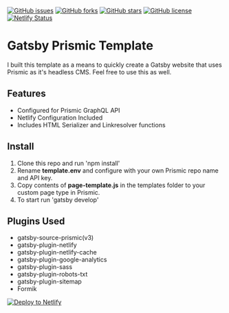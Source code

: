 <!-- Status Badges -->

[![GitHub issues](https://img.shields.io/github/issues/zlutfi/gatsby-prismic)](https://github.com/zlutfi/gatsby-prismic/issues)
[![GitHub forks](https://img.shields.io/github/forks/zlutfi/gatsby-prismic)](https://github.com/zlutfi/gatsby-prismic/network)
[![GitHub stars](https://img.shields.io/github/stars/zlutfi/gatsby-prismic)](https://github.com/zlutfi/gatsby-prismic/stargazers)
[![GitHub license](https://img.shields.io/github/license/zlutfi/gatsby-prismic)](https://github.com/zlutfi/gatsby-prismic/blob/master/LICENSE)
[![Netlify Status](https://api.netlify.com/api/v1/badges/bb5f1475-b470-4dd1-b480-f1d6f829bb01/deploy-status)](https://app.netlify.com/sites/gatsby-prismic/deploys)

# Gatsby Prismic Template

I built this template as a means to quickly create a Gatsby website that uses Prismic as it's headless CMS. Feel free to use this as well.

<!--
![Screenshot](screenshot.jpg)

[View Demo](https://pp-lp312075.netlify.com/) -->

## Features

- Configured for Prismic GraphQL API
- Netlify Configuration Included
- Includes HTML Serializer and Linkresolver functions

## Install

1. Clone this repo and run 'npm install'
2. Rename **template.env** and configure with your own Prismic repo name and API key.
3. Copy contents of **page-template.js** in the templates folder to your custom page type in Prismic.
3. To start run 'gatsby develop'

## Plugins Used

- gatsby-source-prismic(v3)
- gatsby-plugin-netlify
- gatsby-plugin-netlify-cache
- gatsby-plugin-google-analytics
- gatsby-plugin-sass
- gatsby-plugin-robots-txt
- gatsby-plugin-sitemap
- Formik

<!-- Deploy to Netlify -->

[![Deploy to Netlify](https://www.netlify.com/img/deploy/button.svg)](https://app.netlify.com/start/deploy?repository=https://github.com/zlutfi/gatsby-prismic)
